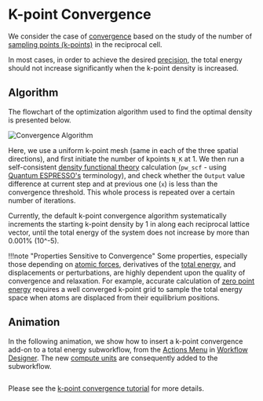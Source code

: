 # K-point Convergence 

We consider the case of [convergence](../../../workflows/addons/convergence-algorithms.md) based on the study of the number of [sampling points (k-points)](sampling.md) in the reciprocal cell.

In most cases, in order to achieve the desired [precision](../../../methods/precision.md), the total energy should not increase significantly when the k-point density is increased. 

## Algorithm

The flowchart of the optimization algorithm used to find the optimal density is presented below.

![Convergence Algorithm](../../../images/models/KpointConvergenceDiagram.png "Convergence Algorithm")

Here, we use a uniform k-point mesh (same in each of the three spatial directions), and first initiate the number of kpoints `N_K` at 1. We then run a self-consistent [density functional theory](../../../models-directory/dft/overview.md) calculation (`pw_scf` - using [Quantum ESPRESSO's](../../../software-directory/modeling/quantum-espresso.md) terminology), and check whether the `Output` value difference at current step and at previous one (`x`) is less than the convergence threshold. This whole process is repeated over a certain number of iterations.

Currently, the default k-point convergence algorithm systematically increments the starting k-point density by 1 in along each reciprocal lattice vector, until the total energy of the system does not increase by more than 0.001% (10^-5).

!!!note "Properties Sensitive to Convergence"
    Some properties, especially those depending on [atomic forces](../../../properties-directory/structural/atomic-forces.md), derivatives of the [total energy](../../../properties-directory/scalar/total-energy.md), and displacements or perturbations, are highly dependent upon the quality of convergence and relaxation. For example, accurate calculation of [zero point energy](../../../properties-directory/scalar/zero-point-energy.md) requires a well converged k-point grid to sample the total energy space when atoms are displaced from their equilibrium positions.

## Animation

In the following animation, we show how to insert a k-point convergence add-on to a total energy subworkflow, from the [Actions Menu](../../../workflow-designer/subworkflow-editor/actions-menu.md) in [Workflow Designer](../../../workflow-designer/overview.md). The new [compute units](../../../workflows/components/units.md) are consequently added to the subworkflow.
  
<img data-gifffer="/images/models/AddKpointConvergence.gif" />

Please see the [k-point convergence tutorial](../../../tutorials/dft/kpt-convergence.md) for more details.
